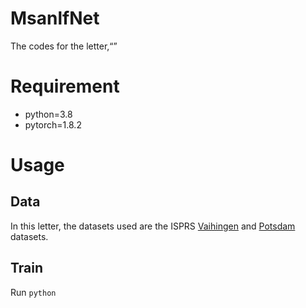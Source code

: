 # MsanlfNet

The codes for the letter,“”

# Requirement

- python=3.8  
- pytorch=1.8.2

# Usage
## Data

In this letter, the datasets used are the ISPRS [Vaihingen](https://www.isprs.org/education/benchmarks/UrbanSemLab/2d-sem-label-vaihingen.aspx) and [Potsdam](https://www.isprs.org/education/benchmarks/UrbanSemLab/2d-sem-label-potsdam.aspx) datasets.

## Train
Run `python`
